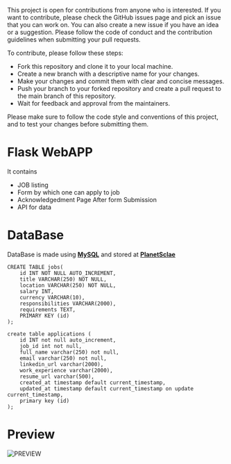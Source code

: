 This project is open for contributions from anyone who is interested. If you want to contribute, please check the GitHub issues page and pick an issue that you can work on. You can also create a new issue if you have an idea or a suggestion. Please follow the code of conduct and the contribution guidelines when submitting your pull requests.

To contribute, please follow these steps:

- Fork this repository and clone it to your local machine.
- Create a new branch with a descriptive name for your changes.
- Make your changes and commit them with clear and concise messages.
- Push your branch to your forked repository and create a pull request to the main branch of this repository.
- Wait for feedback and approval from the maintainers.

Please make sure to follow the code style and conventions of this project, and to test your changes before submitting them.



# Flask WebAPP
It contains 

- JOB listing
- Form by which one can apply to job
- Acknowledgedment Page After form Submission
- API for data 

# DataBase
  DataBase is made using **[MySQL](https://www.mysql.com/products/workbench/)** and stored at **[PlanetSclae](https://planetscale.com/docs)**

```
CREATE TABLE jobs(
    id INT NOT NULL AUTO_INCREMENT,
    title VARCHAR(250) NOT NULL,
    location VARCHAR(250) NOT NULL,
    salary INT,
    currency VARCHAR(10),
    responsibilities VARCHAR(2000),
    requirements TEXT,
    PRIMARY KEY (id)
);

create table applications (
	id INT not null auto_increment,
	job_id int not null,
	full_name varchar(250) not null,
	email varchar(250) not null,
	linkedin_url varchar(2000),
	work_experience varchar(2000),
	resume_url varchar(500),
	created_at timestamp default current_timestamp,
	updated_at timestamp default current_timestamp on update current_timestamp,
	primary key (id)
);
```

# Preview

![PREVIEW](https://github.com/Kool-Cool/dump-/blob/main/ezgif.com-gif-maker.gif)
